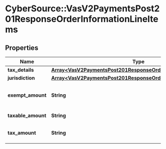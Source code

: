 # CyberSource::VasV2PaymentsPost201ResponseOrderInformationLineItems

## Properties
Name | Type | Description | Notes
------------ | ------------- | ------------- | -------------
**tax_details** | [**Array&lt;VasV2PaymentsPost201ResponseOrderInformationTaxDetails&gt;**](VasV2PaymentsPost201ResponseOrderInformationTaxDetails.md) |  | [optional] 
**jurisdiction** | [**Array&lt;VasV2PaymentsPost201ResponseOrderInformationJurisdiction&gt;**](VasV2PaymentsPost201ResponseOrderInformationJurisdiction.md) |  | [optional] 
**exempt_amount** | **String** | Exempt amount for the lineItem. Returned only if the &#x60;taxInformation.showTaxPerLineItem&#x60; field is set to &#x60;Yes&#x60;.  | [optional] 
**taxable_amount** | **String** | Portion of the item amount that is taxable.  | [optional] 
**tax_amount** | **String** | Total tax for the item. This value is the sum of all taxes applied to the item.  | [optional] 


